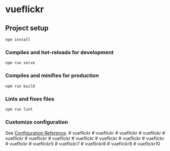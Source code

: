 # vueflickr

## Project setup
```
npm install
```

### Compiles and hot-reloads for development
```
npm run serve
```

### Compiles and minifies for production
```
npm run build
```

### Lints and fixes files
```
npm run lint
```

### Customize configuration
See [Configuration Reference](https://cli.vuejs.org/config/).
#   v u e f l i c k r  
 #   v u e f l i c k r  
 #   v u e f l i c k r  
 #   v u e f l i c k r  
 #   v u e f l i c k r  
 #   v u e f l i c k r  
 #   v u e f l i c k r  
 #   v u e f l i c k r  
 #   v u e f l i c k r  
 #   v u e f l i c k r  
 #   v u e f l i c k r  
 #   v u e f l i c k r  
 #   v u e f l i c k r 5  
 #   v u e f l i c k r 7  
 #   v u e f l i c k r 8  
 #   v u e f l i c k r 8  
 #   v u e f l i c k r 1 0  
 